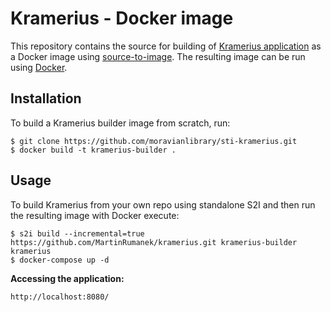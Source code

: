Kramerius - Docker image
========================================

This repository contains the source for building of [Kramerius application](https://github.com/ceskaexpedice/kramerius) as a Docker image using
[source-to-image](https://github.com/openshift/source-to-image).
The resulting image can be run using [Docker](http://docker.io).

Installation
---------------
To build a Kramerius builder image from scratch, run:
```
$ git clone https://github.com/moravianlibrary/sti-kramerius.git
$ docker build -t kramerius-builder .
```

Usage
---------------
To build Kramerius from your own repo using standalone S2I and then run the resulting image with Docker execute:
```
$ s2i build --incremental=true https://github.com/MartinRumanek/kramerius.git kramerius-builder kramerius
$ docker-compose up -d
```

**Accessing the application:**
```
http://localhost:8080/
```

